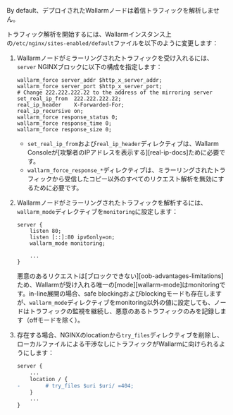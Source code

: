By default、デプロイされたWallarmノードは着信トラフィックを解析しません。

トラフィック解析を開始するには、Wallarmインスタンス上の`/etc/nginx/sites-enabled/default`ファイルを以下のように変更します：

1. Wallarmノードがミラーリングされたトラフィックを受け入れるには、`server` NGINXブロックに以下の構成を指定します：

    ```
    wallarm_force server_addr $http_x_server_addr;
    wallarm_force server_port $http_x_server_port;
    # Change 222.222.222.22 to the address of the mirroring server
    set_real_ip_from  222.222.222.22;
    real_ip_header    X-Forwarded-For;
    real_ip_recursive on;
    wallarm_force response_status 0;
    wallarm_force response_time 0;
    wallarm_force response_size 0;
    ```

    * `set_real_ip_from`および`real_ip_header`ディレクティブは、Wallarm Consoleが[攻撃者のIPアドレスを表示する][real-ip-docs]ために必要です。
    * `wallarm_force_response_*`ディレクティブは、ミラーリングされたトラフィックから受信したコピー以外のすべてのリクエスト解析を無効にするために必要です。
1. Wallarmノードがミラーリングされたトラフィックを解析するには、`wallarm_mode`ディレクティブを`monitoring`に設定します：

    ```
    server {
        listen 80;
        listen [::]:80 ipv6only=on;
        wallarm_mode monitoring;

        ...
    }
    ```

    悪意のあるリクエストは[ブロックできない][oob-advantages-limitations]ため、Wallarmが受け入れる唯一の[mode][wallarm-mode]はmonitoringです。in-line展開の場合、safe blockingおよびblockingモードも存在しますが、`wallarm_mode`ディレクティブをmonitoring以外の値に設定しても、ノードはトラフィックの監視を継続し、悪意のあるトラフィックのみを記録します（offモードを除く）。
1. 存在する場合、NGINXのlocationから`try_files`ディレクティブを削除し、ローカルファイルによる干渉なしにトラフィックがWallarmに向けられるようにします：
    
    ```diff
    server {
        ...
        location / {
    -        # try_files $uri $uri/ =404;
        }
        ...
    }
    ```